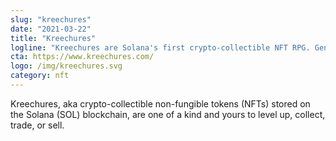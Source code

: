 ```yaml
---
slug: "kreechures"
date: "2021-03-22"
title: "Kreechures"
logline: "Kreechures are Solana's first crypto-collectible NFT RPG. Generation-0 Kreechure arrivals began in March 2021 and will continue until we hit our limit. Generative NFTs that are yours to level up, collect, trade, or sell"
cta: https://www.kreechures.com/
logo: /img/kreechures.svg
category: nft
---
```


Kreechures, aka crypto-collectible non-fungible tokens (NFTs) stored on the Solana (SOL) blockchain, are one of a kind and yours to level up, collect, trade, or sell.
